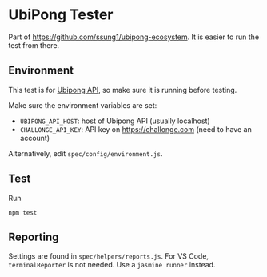 # UbiPong Tester

Part of <https://github.com/ssung1/ubipong-ecosystem>.  It is easier
to run the test from there.

## Environment

This test is for [Ubipong API](https://github.com/ssung1/ubipong-api),
so make sure it is running before testing.

Make sure the environment variables are set:

- `UBIPONG_API_HOST`: host of Ubipong API (usually localhost)
- `CHALLONGE_API_KEY`: API key on <https://challonge.com> (need to have
an account)

Alternatively, edit `spec/config/environment.js`.

## Test

Run

```
npm test
```

Reporting
---------

Settings are found in `spec/helpers/reports.js`.
For VS Code, `terminalReporter` is not needed.  Use a `jasmine runner` instead.
